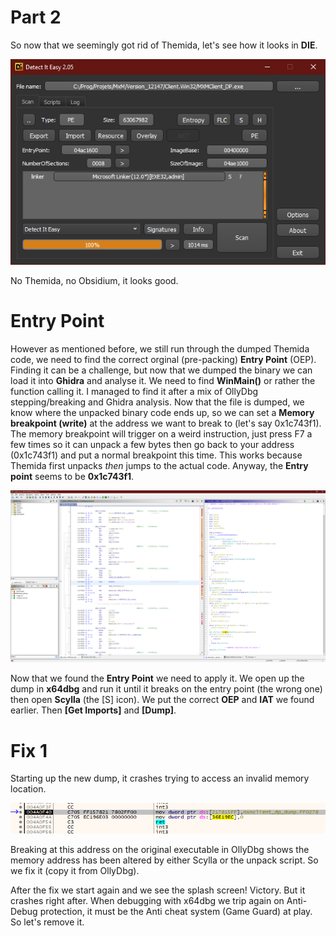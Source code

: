 # Part 2

So now that we seemingly got rid of Themida, let's see how it looks in **DIE**.

![picture 10](images/aade1aa13466ed6ec1d34a02cd925210956daa63c0ce1605a3da36ed2678b050.png)  

No Themida, no Obsidium, it looks good.

# Entry Point

However as mentioned before, we still run through the dumped Themida code, we need to find the correct orginal (pre-packing) **Entry Point** (OEP). Finding it can be a challenge, but now that we dumped the binary we can load it into **Ghidra** and analyse it.
We need to find **WinMain()** or rather the function calling it. I managed to find it after a mix of OllyDbg stepping/breaking and Ghidra analysis. Now that the file is dumped, we know where the unpacked binary code ends up, so we can set a **Memory breakpoint (write)** at the address we want to break to (let's say 0x1c743f1). The memory breakpoint will trigger on a weird instruction, just press F7 a few times so it can unpack a few bytes then go back to your address (0x1c743f1) and put a normal breakpoint this time. This works because Themida first unpacks *then* jumps to the actual code. Anyway, the **Entry point** seems to be **0x1c743f1**.

![picture 11](images/413e8805aecbc972b116b2d7f61d8a3bcfac99ef4fdaef11366ee6e49c2b7e1e.png)  

Now that we found the **Entry Point** we need to apply it. We open up the dump in **x64dbg** and run it until it breaks on the entry point (the wrong one) then open **Scylla** (the [S] icon). We put the correct **OEP** and **IAT** we found earlier.
Then **[Get Imports]** and **[Dump]**.

# Fix 1

Starting up the new dump, it crashes trying to access an invalid memory location.

![picture 12](images/8546fea0d75e12329eef0e7fac9346aee23a812cfe4e4ac2e85db6e28e36676f.png)  

Breaking at this address on the original executable in OllyDbg shows the memory address has been altered by either Scylla or the unpack script. So we fix it (copy it from OllyDbg).

After the fix we start again and we see the splash screen! Victory. But it crashes right after. When debugging with x64dbg we trip again on Anti-Debug protection, it must be the Anti cheat system (Game Guard) at play. So let's remove it.